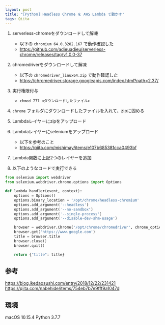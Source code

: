 ```yaml
---
layout: post
title: "[Python] Headless Chrome を AWS Lambda で動かす"
tags: Qiita
---
```



1. serverless-chromeをダウンロードして解凍
    - 以下の `chromium 64.0.3282.167` で動作確認した
    - https://github.com/adieuadieu/serverless-chrome/releases/tag/v1.0.0-37
1. chromedriverをダウンロードして解凍
    - 以下の `chromedriver_linux64.zip` で動作確認した
    - https://chromedriver.storage.googleapis.com/index.html?path=2.37/

1. 実行権限付与
    - `chmod 777 <ダウンロードしたファイル>`
1. `chrome` フォルダにダウンロードしたファイルを入れて、zipに固める
1. Lambdaレイヤーにzipをアップロード
1. Lambdaレイヤーにseleniumをアップロード
    - 以下を参考のこと
    - https://qiita.com/mishimay/items/e107b685381cca0493bf
1. Lambda関数に上記2つのレイヤーを追加
1. 以下のようなコードで実行できる

```python
from selenium import webdriver
from selenium.webdriver.chrome.options import Options

def lambda_handler(event, context):
    options = Options()
    options.binary_location = '/opt/chrome/headless-chromium'
    options.add_argument('--headless')
    options.add_argument('--no-sandbox')
    options.add_argument('--single-process')
    options.add_argument('--disable-dev-shm-usage')

    browser = webdriver.Chrome('/opt/chrome/chromedriver', chrome_options=options)
    browser.get('https://www.google.com')
    title = browser.title
    browser.close()
    browser.quit()

    return {"title": title}
```


## 参考
https://blog.ikedaosushi.com/entry/2018/12/22/231421
https://qiita.com/nabehide/items/754eb7b7e9fff9a1047d

## 環境
 
macOS 10.15.4
Python 3.7.7
